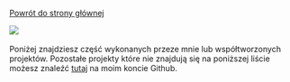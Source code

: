 [Powrót do strony głównej](/pl)

[![](https://img.shields.io/badge/github-projekty-808080?style=for-the-badge&logo=github)](https://github.com/milosz08) &nbsp;

Poniżej znajdziesz część wykonanych przeze mnie lub współtworzonych projektów. Pozostałe projekty które nie znajdują
się na poniższej liście możesz znaleźć [tutaj](https://github.com/milosz08) na moim koncie Github.
